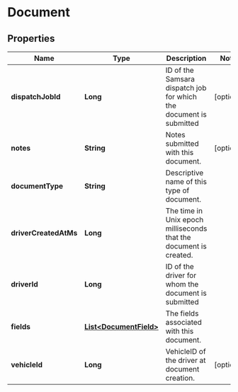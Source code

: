
# Document

## Properties
Name | Type | Description | Notes
------------ | ------------- | ------------- | -------------
**dispatchJobId** | **Long** | ID of the Samsara dispatch job for which the document is submitted |  [optional]
**notes** | **String** | Notes submitted with this document. |  [optional]
**documentType** | **String** | Descriptive name of this type of document. | 
**driverCreatedAtMs** | **Long** | The time in Unix epoch milliseconds that the document is created. | 
**driverId** | **Long** | ID of the driver for whom the document is submitted | 
**fields** | [**List&lt;DocumentField&gt;**](DocumentField.md) | The fields associated with this document. | 
**vehicleId** | **Long** | VehicleID of the driver at document creation. |  [optional]



